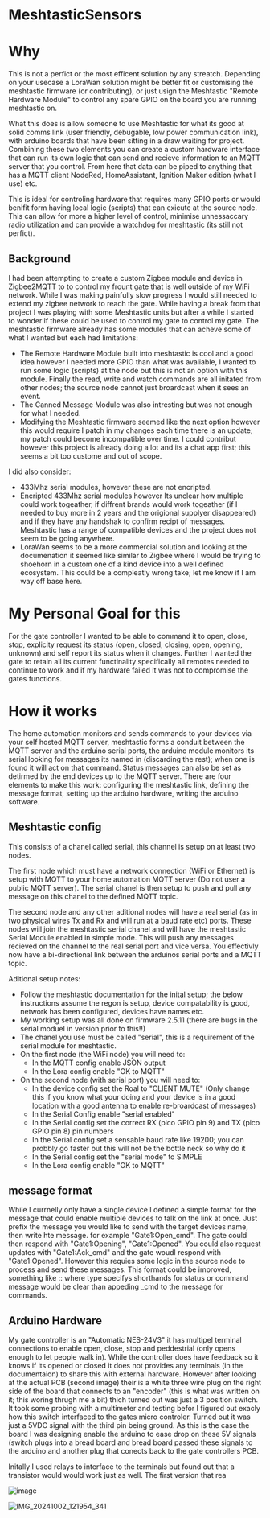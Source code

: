 # MeshtasticSensors

# Why 
This is not a perfict or the most efficent solution by any streatch. Depending on your usecase a LoraWan solution might be better fit or customising the meshtastic firmware (or contributing), or just usign the Meshtastic "Remote Hardware Module" to control any spare GPIO on the board you are running meshtastic on. 

What this does is allow someone to use Meshtastic for what its good at solid comms link (user friendly, debugable, low power communication link), with arduino boards that have been sitting in a draw waiting for project. Combining these two elements you can create a custom hardware interface that can run its own logic that can send and recieve information to an MQTT server that you control. From here that data can be piped to anything that has a MQTT client NodeRed, HomeAssistant, Ignition Maker edition (what I use) etc.

This is ideal for controling hardware that requires many GPIO ports or would benifit form having local logic (scripts) that can exicute at the source node. This can allow for more a higher level of control, minimise unnessaccary radio utilization and can provide a watchdog for meshtastic (its still not perfict). 

## Background
I had been attempting to create a custom Zigbee module and device in Zigbee2MQTT to to control my frount gate that is well outside of my WiFi network. While I was making painfully slow progress I would still needed to extend my zigbee network to reach the gate. While having a break from that project I was playing with some Meshtastic units but after a while I started to wonder if these could be used to control my gate to control my gate. 
The meshtastic firmware already has some modules that can acheve some of what I wanted but each had limitations:
+ The Remote Hardware Module built into meshtastic is cool and a good idea however I needed more GPIO than what was avaliable, I wanted to run some logic (scripts) at the node but this is not an option with this module. Finally the read, write and watch commands are all initated from other nodes; the source node cannot just broardcast when it sees an event.
+ The Canned Message Module was also intresting but was not enough for what I needed. 
+ Modifying the Meshtastic firmware seemed like the next option however this would require I patch in my changes each time there is an update; my patch could become incompatible over time. I could contribut however this project is already doing a lot and its a chat app first; this seems a bit too custome and out of scope.

I did also consider:
+ 433Mhz serial modules, however these are not encripted. 
+ Encripted 433Mhz serial modules however Its unclear how multiple could work togeather, if diffrent brands would work togeather (if I needed to buy more in 2 years and the origional supplyer disappeared) and if they have any handshak to confirm recipt of messages. Meshtastic has a range of compatible devices and the project does not seem to be going anywhere. 
+ LoraWan seems to be a more commercial solution and looking at the documenation it seemed like similar to Zigbee where I would be trying to shoehorn in a custom one of a kind device into a well defined ecosystem. This could be a compleatly wrong take; let me know if I am way off base here.

# My Personal Goal for this
For the gate controller I wanted to be able to command it to open, close, stop, explicity request its status (open, closed, closing, open, opening, unknown) and self report its status when it changes. Further I wanted the gate to retain all its current functinality specifically all remotes needed to continue to work and if my hardware failed it was not to compromise the gates functions. 


# How it works
The home automation monitors and sends commands to your devices via your self hosted MQTT server, meshtastic forms a conduit between the MQTT server and the arduino serial ports, the arduino module monitors its serial looking for messages its named in (discarding the rest); when one is found it will act on that command. Status messages can also be set as detirmed by the end devices up to the MQTT server. 
There are four elements to make this work: configuring the meshtastic link, defining the message format, setting up the arduino hardware, writing the arduino software. 

## Meshtastic config
This consists of a chanel called serial, this channel is setup on at least two nodes. 

The first node which must have a network connection (WiFi or Ethernet) is setup with MQTT to your home automation MQTT server (Do not user a public MQTT server). The serial chanel is then setup to push and pull any message on this chanel to the defined MQTT topic.

The second node and any other aditional nodes will have a real serial (as in two physical wires Tx and Rx and will run at a baud rate etc) ports. These nodes will join the meshtastic serial chanel and will have the meshtastic Serial Module enabled in simple mode. This will push any messages recieved on the channel to the real serial port and vice versa. You effectivly now have a bi-directional link between the arduinos serial ports and a MQTT topic. 

Aditional setup notes: 
+ Follow the meshtastic documentation for the inital setup; the below instructions assume the regon is setup, device compatability is good, network has been configured, devices have names etc.
+ My working setup was all done on firmware 2.5.11 (there are bugs in the serial moduel in version prior to this!!)
+ The chanel you use must be called "serial", this is a requirement of the serial module for meshtastic.
+ On the first node (the WiFi node) you will need to:
  + In the MQTT config enable JSON output
  + In the Lora config enable "OK to MQTT"
+ On the second node (with serial port) you will need to:
  + In the device config set the Roal to "CLIENT MUTE" (Only change this if you know what your doing and your device is in a good location with a good antenna to enable re-broardcast of messages)
  + In the Serial Config enable "serial enabled"
  + In the Serial config set the correct RX (pico GPIO pin 9) and TX (pico GPIO pin 8) pin numbers
  + In the Serial config set a sensable baud rate like 19200; you can probbly go faster but this will not be the bottle neck so why do it
  + In the Serial config set the "serial mode" to SIMPLE
  + In the Lora config enable "OK to MQTT"

## message format
While I currnelly only have a single device I defined a simple format for the message that could enable multiple devices to talk on the link at once. Just prefix the message you would like to send with the target devices name, then write hte message. for example "Gate1:Open_cmd". The gate could then respond with "Gate1:Opening", "Gate1:Opened". You could also request updates with "Gate1:Ack_cmd" and the gate woudl respond with "Gate1:Opened". However this requies some logic in the source node to process and send these messages. 
This format could be improved, something like <name>:<type>:<message> where type specifys shorthands for status or command message would be clear than appeding _cmd to the message for commands.  

## Arduino Hardware
My gate controller is an "Automatic NES-24V3" it has multipel terminal connections to enable open, close, stop and peddestrial (only opens enough to let people walk in). While the controller does have feedback so it knows if its opened or closed it does not provides any terminals (in the documentaion) to share this with external hardware. However after looking at the actual PCB (second image) their is a white three wire plug on the right side of the board that connects to an "encoder" (this is what was written on it; this woring thrugh me a bit) thich turned out was just a 3 position switch. It took some probing with a multimeter and testing befor I figured out exacly how this switch interfaced to the gates micro controler. Turned out it was just a 5VDC signal with the third pin being ground. As this is the case the board I was designing enable the arduino to ease drop on these 5V signals (switch plugs into a bread board and bread board passed these signals to the arduino and another plug that conects back to the gate controllers PCB.  

Initally I used relays to interface to the terminals but found out that a transistor would would work just as well. 
The first version that rea

![image](https://github.com/user-attachments/assets/f207e753-0c47-4cc2-9a4a-5414607ea0ea)

![IMG_20241002_121954_341](https://github.com/user-attachments/assets/a0f389aa-78a5-4e52-931d-9678f0ed1b9e)



